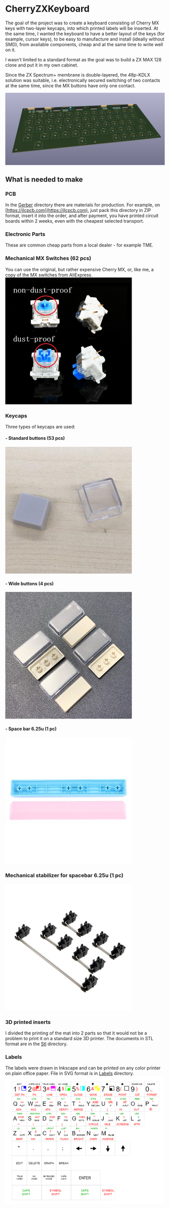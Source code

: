# CherryZXKeyboard
The goal of the project was to create a keyboard consisting of Cherry MX keys with two-layer keycaps, into which printed labels will be inserted. At the same time, I wanted the keyboard to have a better layout of the keys (for example, cursor keys), to be easy to manufacture and install (ideally without SMD), from available components, cheap and at the same time to write well on it.

I wasn't limited to a standard format as the goal was to build a ZX MAX 128 clone and put it in my own cabinet.

Since the ZX Spectrum+ membrane is double-layered, the 48p-KDLX solution was suitable, i.e. electronically secured switching of two contacts at the same time, since the MX buttons have only one contact.

![3D](/Images/CherryZXKeyboard3D.png )

## What is needed to make

### PCB
In the [Gerber](/Gerber) directory there are materials for production. For example, on [https://jlcpcb.com](https://jlcpcb.com), just pack this directory in ZIP format, insert it into the order, and after payment, you have printed circuit boards within 2 weeks, even with the cheapest selected transport.

### Electronic Parts
These are common cheap parts from a local dealer - for example TME.

### Mechanical MX Switches (62 pcs)
You can use the original, but rather expensive Cherry MX, or, like me, a copy of the MX switches from AliExpress.
![MX](/Images/MX.png )

### Keycaps
Three types of keycaps are used:

#### - Standard buttons (53 pcs)
![KeyCap](/Images/KeyCap.jpg )

#### - Wide buttons (4 pcs)
![WideKeyCaps](/Images/WideKeyCaps.jpg )

#### - Space bar 6.25u (1 pc)
![SpaceBar](/Images/SpaceBar.jpg )

### Mechanical stabilizer for spacebar 6.25u (1 pc)
![Stabilisers](/Images/Stabilisers.jpg )

### 3D printed inserts
I divided the printing of the mat into 2 parts so that it would not be a problem to print it on a standard size 3D printer. The documents in STL format are in the [Stl](./Stl) directory.

### Labels
The labels were drawn in Inkscape and can be printed on any color printer on plain office paper. File in SVG format is in [Labels](./Labels) directory.
![Stitky](/Images/Stitky.png )




